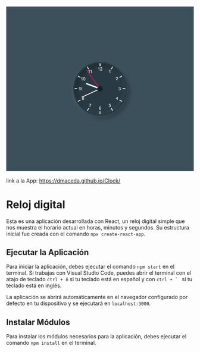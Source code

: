 ![Preview del reloj funcionando](https://github.com/dmaceda/Clock/blob/master/clock.jpg)

link a la App: https://dmaceda.github.io/Clock/

# Reloj digital
Esta es una aplicación desarrollada con React, un reloj digital simple que nos muestra el horario actual en horas, minutos y segundos.
Su estructura inicial fue creada con el comando `npx create-react-app`.

## Ejecutar la Aplicación
Para iniciar la aplicación, debes ejecutar el comando `npm start` en el terminal. Si trabajas con Visual Studio Code, puedes abrir el terminal con el atajo de teclado `ctrl + ñ` si tu teclado está en español y con ``ctrl + ` `` si tu teclado está en inglés.

La aplicación se abrirá automáticamente en el navegador configurado por defecto en tu dispositivo y se ejecutará en `localhost:3000`.

## Instalar Módulos
Para instalar los módulos necesarios para la aplicación, debes ejecutar el comando `npm install` en el terminal.
